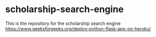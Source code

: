 # scholarship-search-engine
This is the repository for the scholarship search engine
https://www.geeksforgeeks.org/deploy-python-flask-app-on-heroku/